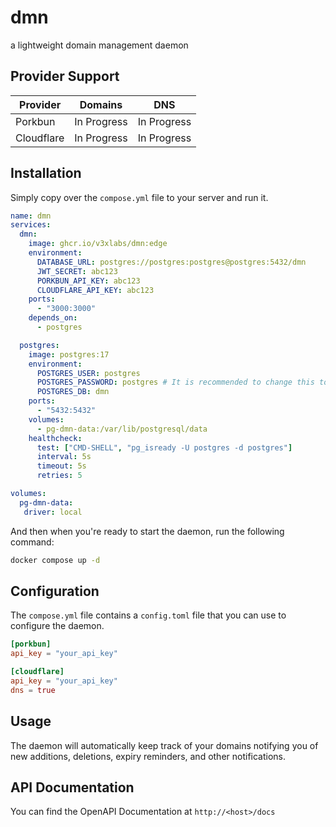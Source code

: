 # dmn

a lightweight domain management daemon

## Provider Support

| Provider   | Domains     | DNS         |
| ---------- | ----------- | ----------- |
| Porkbun    | In Progress | In Progress |
| Cloudflare | In Progress | In Progress |

## Installation

Simply copy over the `compose.yml` file to your server and run it.

```yml
name: dmn
services:
  dmn:
    image: ghcr.io/v3xlabs/dmn:edge
    environment:
      DATABASE_URL: postgres://postgres:postgres@postgres:5432/dmn
      JWT_SECRET: abc123
      PORKBUN_API_KEY: abc123
      CLOUDFLARE_API_KEY: abc123
    ports:
      - "3000:3000"
    depends_on:
      - postgres

  postgres:
    image: postgres:17
    environment:
      POSTGRES_USER: postgres
      POSTGRES_PASSWORD: postgres # It is recommended to change this to a more secure password
      POSTGRES_DB: dmn
    ports:
      - "5432:5432"
    volumes:
      - pg-dmn-data:/var/lib/postgresql/data
    healthcheck:
      test: ["CMD-SHELL", "pg_isready -U postgres -d postgres"]
      interval: 5s
      timeout: 5s
      retries: 5

volumes:
  pg-dmn-data:
   driver: local
```

And then when you're ready to start the daemon, run the following command:

```bash
docker compose up -d
```

## Configuration

The `compose.yml` file contains a `config.toml` file that you can use to configure the daemon.

```toml
[porkbun]
api_key = "your_api_key"

[cloudflare]
api_key = "your_api_key"
dns = true
```

## Usage

The daemon will automatically keep track of your domains notifying you of new additions, deletions, expiry reminders, and other notifications.

## API Documentation

You can find the OpenAPI Documentation at `http://<host>/docs`
